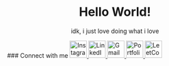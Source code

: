 
<h1 align="center">Hello World!</h1>

<p align="center">
idk, i just love doing what i love
</p>
### Connect with me

  <a href="https://www.instagram.com/prathamfsrure" target="_blank">
    <img src="https://img.icons8.com/fluency/48/instagram-new.png" alt="Instagram" width="40" height="40"/>
  </a>
  <a href="https://www.linkedin.com/in/pratham-debnath-894471314" target="_blank">
    <img src="https://img.icons8.com/color/48/linkedin.png" alt="LinkedIn" width="40" height="40"/>
  </a>
  <a href="mailto:premdebnath08@email.com" target="_blank">
    <img src="https://img.icons8.com/color/48/gmail-new.png" alt="Gmail" width="40" height="40"/>
  </a>
  <a href="https://aiir.framer.website" target="_blank">
    <img src="https://img.icons8.com/ios-filled/50/domain.png" alt="Portfolio" width="40" height="40"/>
  </a>
  <a href="https://leetcode.com/u/prathamfrsure/" target="_blank">
  <img src="https://img.icons8.com/external-tal-revivo-shadow-tal-revivo/48/external-level-up-your-coding-skills-and-quickly-land-a-job-logo-shadow-tal-revivo.png" alt="LeetCode" width="40" height="40"/>
</a>



